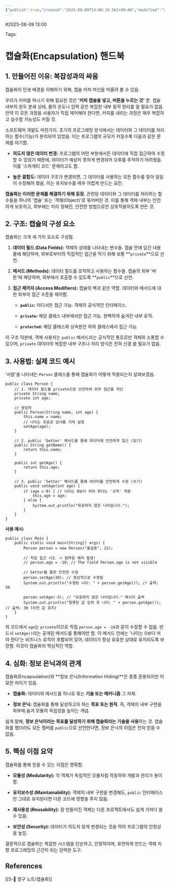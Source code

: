 ```yaml
---
{"publish":true,"created":"2025-08-09T13:00:19.562+09:00","modified":"2025-08-09T14:57:00.102+09:00","cssclasses":""}
---
```


#2025-08-09 13:00

Tags:

# 캡슐화(Encapsulation) 핸드북

## 1. 만들어진 이유: 복잡성과의 싸움

캡슐화의 탄생 배경을 이해하기 위해, 캡슐 커피 머신을 떠올려 볼 수 있음.

우리가 커피를 마시기 위해 필요한 것은 **'커피 캡슐을 넣고, 버튼을 누르는 것'** 뿐. 캡슐 내부의 원두 분쇄 상태, 물의 온도나 압력 같은 복잡한 내부 동작 원리를 알 필요가 없음. 만약 이 모든 과정을 사용자가 직접 제어해야 한다면, 커피를 내리는 과정은 매우 복잡하고 실수할 가능성도 커질 것.

소프트웨어 개발도 마찬가지. 초기의 프로그래밍 방식에서는 데이터와 그 데이터를 처리하는 함수(기능)가 분리되어 있었음. 이는 프로그램의 규모가 커질수록 다음과 같은 문제를 야기함.

- **의도치 않은 데이터 변경:** 프로그램의 어떤 부분에서든 데이터에 직접 접근하여 수정할 수 있었기 때문에, 데이터가 예상치 못하게 변경되어 오류를 추적하기 어려웠음. 이를 '스파게티 코드' 문제라고도 함.
    
- **높은 결합도:** 데이터 구조가 변경되면, 그 데이터를 사용하는 모든 함수를 찾아 일일이 수정해야 했음. 이는 유지보수를 매우 어렵게 만드는 요인.
    

**캡슐화는 이러한 문제를 해결하기 위해 등장.** 관련된 데이터와 그 데이터를 처리하는 함수들을 하나의 '캡슐' 또는 '객체(Object)'로 묶어버린 것. 이를 통해 객체 내부는 안전하게 보호하고, 외부에는 미리 정해진, 안전한 방법으로만 상호작용하도록 만든 것.

## 2. 구조: 캡슐의 구성 요소

캡슐화는 크게 세 가지 요소로 구성됨.

1. **데이터 필드 (Data Fields):** 객체의 상태를 나타내는 변수들. 캡슐 안에 담긴 내용물에 해당하며, 외부로부터의 직접적인 접근을 막기 위해 보통 **`private`**으로 선언.
    
2. **메서드 (Methods):** 데이터 필드를 조작하고 사용하는 함수들. 캡슐의 외부 '버튼'에 해당하며, 외부에서 호출할 수 있도록 **`public`**으로 선언.
    
3. **접근 제어자 (Access Modifiers):** 캡슐의 벽과 같은 역할. 데이터와 메서드에 대한 외부의 접근 수준을 제어함.
    
    - **`public`:** 어디서든 접근 가능. 객체의 공식적인 인터페이스.
        
    - **`private`:** 해당 클래스 내부에서만 접근 가능. 완벽하게 숨겨진 내부 로직.
        
    - **`protected`:** 해당 클래스와 상속받은 하위 클래스에서 접근 가능.
        

이 구조 덕분에, 객체 사용자는 `public` 메서드라는 공식적인 통로로만 객체와 소통할 수 있으며, `private` 데이터의 복잡한 내부 구조나 처리 방식은 전혀 신경 쓸 필요가 없음.

## 3. 사용법: 실제 코드 예시

'사람'을 나타내는 `Person` 클래스를 통해 캡슐화가 어떻게 적용되는지 살펴보겠음.

```
public class Person {
    // 1. 데이터 필드를 private으로 선언하여 외부 접근을 차단
    private String name;
    private int age;

    // 생성자
    public Person(String name, int age) {
        this.name = name;
        // 나이는 유효성 검사를 거쳐 설정
        setAge(age);
    }

    // 2. public 'Getter' 메서드를 통해 데이터에 안전하게 접근 (읽기)
    public String getName() {
        return this.name;
    }

    public int getAge() {
        return this.age;
    }

    // 3. public 'Setter' 메서드를 통해 데이터를 안전하게 수정 (쓰기)
    public void setAge(int age) {
        if (age > 0) { // 나이는 0보다 커야 한다는 '규칙' 적용
            this.age = age;
        } else {
            System.out.println("유효하지 않은 나이입니다.");
        }
    }
}
```

**사용 예시:**

```
public class Main {
    public static void main(String[] args) {
        Person person = new Person("홍길동", 25);

        // 직접 접근 시도 -> 컴파일 에러 발생!
        // person.age = -10; // The field Person.age is not visible

        // Setter를 통한 안전한 수정
        person.setAge(30); // 정상적으로 수정됨
        System.out.println("수정된 나이: " + person.getAge()); // 출력: 30

        person.setAge(-5); // "유효하지 않은 나이입니다." 메시지 출력
        System.out.println("잘못된 값 입력 후 나이: " + person.getAge()); // 출력: 30 (이전 값 유지)
    }
}
```

위 코드에서 `age`는 `private`이므로 직접 `person.age = -10`과 같이 수정할 수 없음. 반드시 `setAge()`라는 공개된 메서드를 통해야만 함. 이 메서드 안에는 '나이는 0보다 커야 한다'는 비즈니스 로직이 포함되어 있어, 데이터가 항상 유효한 상태로 유지되도록 보장함. 이것이 캡슐화의 핵심적인 역할.

## 4. 심화: 정보 은닉과의 관계

캡슐화(Encapsulation)와 **정보 은닉(Information Hiding)**은 종종 혼용되지만 미묘한 차이가 있음.

- **캡슐화:** 데이터와 메서드를 하나로 묶는 **기술 또는 메커니즘** 그 자체.
    
- **정보 은닉:** 캡슐화를 통해 달성하고자 하는 **목표 또는 원칙**. 즉, 객체의 내부 구현을 외부에 숨겨 모듈의 독립성을 높이는 개념.
    

쉽게 말해, **정보 은닉이라는 목표를 달성하기 위해 캡슐화라는 기술을 사용**하는 것. 캡슐화를 했더라도 모든 멤버를 `public`으로 선언한다면, 정보 은닉의 이점은 전혀 얻을 수 없음.

## 5. 핵심 이점 요약

캡슐화를 통해 얻을 수 있는 이점은 명확함.

- **모듈성 (Modularity):** 각 객체가 독립적인 모듈처럼 작동하여 개발과 관리가 용이함.
    
- **유지보수성 (Maintainability):** 객체의 내부 구현을 변경해도, `public` 인터페이스만 그대로 유지된다면 다른 코드에 영향을 주지 않음.
    
- **재사용성 (Reusability):** 잘 만들어진 객체는 다른 프로젝트에서도 쉽게 가져다 쓸 수 있음.
    
- **보안성 (Security):** 데이터가 의도치 않게 변경되는 것을 막아 프로그램의 안정성을 높임.
    

결론적으로 캡슐화는 복잡한 시스템을 단순하고, 안정적이며, 유연하게 만드는 객체 지향 프로그래밍의 근간이 되는 강력한 도구.

## References
[[5-💎 영구 노트/캡슐화]]